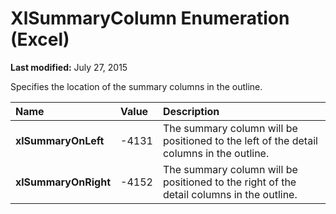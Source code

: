 
# XlSummaryColumn Enumeration (Excel)

 **Last modified:** July 27, 2015

Specifies the location of the summary columns in the outline.


|**Name**|**Value**|**Description**|
|:-----|:-----|:-----|
| **xlSummaryOnLeft**|-4131|The summary column will be positioned to the left of the detail columns in the outline.|
| **xlSummaryOnRight**|-4152|The summary column will be positioned to the right of the detail columns in the outline.|
